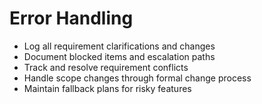 # Error Handling

* Log all requirement clarifications and changes
* Document blocked items and escalation paths
* Track and resolve requirement conflicts
* Handle scope changes through formal change process
* Maintain fallback plans for risky features